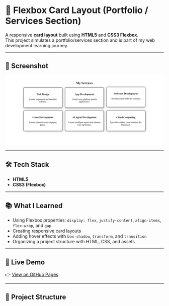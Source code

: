 # 🌟 Flexbox Card Layout (Portfolio / Services Section)

A responsive **card layout** built using **HTML5** and **CSS3 Flexbox**.  
This project simulates a portfolio/services section and is part of my web development learning journey.  

---

## 📸 Screenshot
![Project Screenshot](Screenshot.png)

---

## 🛠️ Tech Stack
- **HTML5**
- **CSS3 (Flexbox)**

---

## 📚 What I Learned
- Using Flexbox properties: `display: flex`, `justify-content`, `align-items`, `flex-wrap`, and `gap`  
- Creating responsive card layouts  
- Adding hover effects with `box-shadow`, `transform`, and `transition`  
- Organizing a project structure with HTML, CSS, and assets  

---

## 🚀 Live Demo
👉 [View on GitHub Pages]([https://ninjasyntax.github.io/flexbox-card-layout/](https://github.com/NinjaSyntax/Flexbox-card-layout.git))  

---

## 📂 Project Structure
